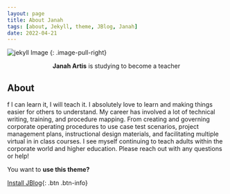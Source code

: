 ```yaml
---
layout: page
title: About Janah
tags: [about, Jekyll, theme, JBlog, Janah]
date: 2022-04-21
---
```


![jekyll Image](http://dab1nmslvvntp.cloudfront.net/wp-content/uploads/2015/02/1424055625jekyll.png)
{: .image-pull-right}

<center><b>Janah Artis</b> is studying to become a teacher</center>

## About

f I can learn it, I will teach it. I absolutely love to learn and making things easier for others to understand. My career has involved a lot of technical writing, training, and procedure mapping. From creating and governing corporate operating procedures to use case test scenarios, project management plans, instructional design materials, and facilitating multiple virtual in in class courses. I see myself continuing to teach adults within the corporate world and higher education. Please reach out with any questions or help!

You want to **use this theme?**      

[Install JBlog](https://github.com/alperenbozkurt/JBlog){: .btn .btn-info}
